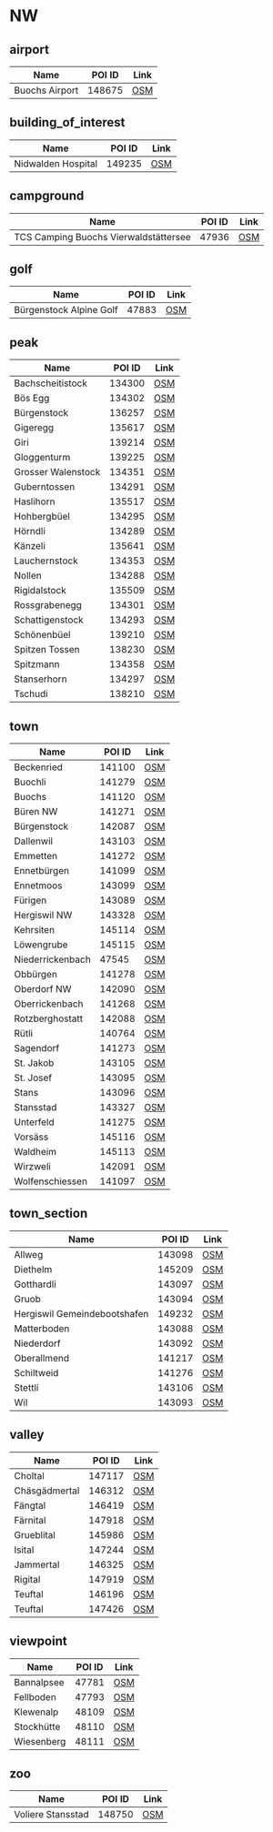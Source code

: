# NW

## airport

| Name           | POI ID | Link                                                                                        |
| -------------- | ------ | ------------------------------------------------------------------------------------------- |
| Buochs Airport | 148675 | [OSM](https://www.openstreetmap.org/?mlat=46.97301342603509&mlon=8.397635364186232&zoom=13) |

## building_of_interest

| Name               | POI ID | Link                                                                      |
| ------------------ | ------ | ------------------------------------------------------------------------- |
| Nidwalden Hospital | 149235 | [OSM](https://www.openstreetmap.org/?mlat=46.96001&mlon=8.357363&zoom=13) |

## campground

| Name                                  | POI ID | Link                                                                 |
| ------------------------------------- | ------ | -------------------------------------------------------------------- |
| TCS Camping Buochs Vierwaldstättersee | 47936  | [OSM](https://www.openstreetmap.org/?mlat=46.979&mlon=8.417&zoom=13) |

## golf

| Name                    | POI ID | Link                                                                 |
| ----------------------- | ------ | -------------------------------------------------------------------- |
| Bürgenstock Alpine Golf | 47883  | [OSM](https://www.openstreetmap.org/?mlat=46.996&mlon=8.395&zoom=13) |

## peak

| Name               | POI ID | Link                                                                                         |
| ------------------ | ------ | -------------------------------------------------------------------------------------------- |
| Bachscheitistock   | 134300 | [OSM](https://www.openstreetmap.org/?mlat=46.93366176709573&mlon=8.464821088866973&zoom=13)  |
| Bös Egg            | 134302 | [OSM](https://www.openstreetmap.org/?mlat=46.93426946701775&mlon=8.450657026088887&zoom=13)  |
| Bürgenstock        | 136257 | [OSM](https://www.openstreetmap.org/?mlat=47.00031205123736&mlon=8.398295781771981&zoom=13)  |
| Gigeregg           | 135617 | [OSM](https://www.openstreetmap.org/?mlat=46.993064565392906&mlon=8.396938338405732&zoom=13) |
| Giri               | 139214 | [OSM](https://www.openstreetmap.org/?mlat=46.90360845086566&mlon=8.432640930196387&zoom=13)  |
| Gloggenturm        | 139225 | [OSM](https://www.openstreetmap.org/?mlat=46.87966287279781&mlon=8.46050405748144&zoom=13)   |
| Grosser Walenstock | 134351 | [OSM](https://www.openstreetmap.org/?mlat=46.857080138290286&mlon=8.41965459473155&zoom=13)  |
| Guberntossen       | 134291 | [OSM](https://www.openstreetmap.org/?mlat=46.95353117682756&mlon=8.436080939637577&zoom=13)  |
| Haslihorn          | 135517 | [OSM](https://www.openstreetmap.org/?mlat=46.975833658352165&mlon=8.307194953135086&zoom=13) |
| Hohbergbüel        | 134295 | [OSM](https://www.openstreetmap.org/?mlat=46.942108591138336&mlon=8.525626841438237&zoom=13) |
| Hörndli            | 134289 | [OSM](https://www.openstreetmap.org/?mlat=46.95840414015695&mlon=8.441002312320872&zoom=13)  |
| Känzeli            | 135641 | [OSM](https://www.openstreetmap.org/?mlat=46.99986348740228&mlon=8.407080482712336&zoom=13)  |
| Lauchernstock      | 134353 | [OSM](https://www.openstreetmap.org/?mlat=46.85485419680637&mlon=8.45905409019302&zoom=13)   |
| Nollen             | 134288 | [OSM](https://www.openstreetmap.org/?mlat=46.95966176285408&mlon=8.440443597508606&zoom=13)  |
| Rigidalstock       | 135509 | [OSM](https://www.openstreetmap.org/?mlat=46.85224506891266&mlon=8.419494532086624&zoom=13)  |
| Rossgrabenegg      | 134301 | [OSM](https://www.openstreetmap.org/?mlat=46.9351561105907&mlon=8.527408101815217&zoom=13)   |
| Schattigenstock    | 134293 | [OSM](https://www.openstreetmap.org/?mlat=46.94457098527065&mlon=8.501996032912778&zoom=13)  |
| Schönenbüel        | 139210 | [OSM](https://www.openstreetmap.org/?mlat=46.94197126039424&mlon=8.53151101088017&zoom=13)   |
| Spitzen Tossen     | 138230 | [OSM](https://www.openstreetmap.org/?mlat=46.942696241333046&mlon=8.486134665168068&zoom=13) |
| Spitzmann          | 134358 | [OSM](https://www.openstreetmap.org/?mlat=46.85125807033036&mlon=8.426602795928378&zoom=13)  |
| Stanserhorn        | 134297 | [OSM](https://www.openstreetmap.org/?mlat=46.929727368952825&mlon=8.340290932131513&zoom=13) |
| Tschudi            | 138210 | [OSM](https://www.openstreetmap.org/?mlat=46.857290104857334&mlon=8.425919038251495&zoom=13) |

## town

| Name             | POI ID | Link                                                                                         |
| ---------------- | ------ | -------------------------------------------------------------------------------------------- |
| Beckenried       | 141100 | [OSM](https://www.openstreetmap.org/?mlat=46.966882852624074&mlon=8.469814815600637&zoom=13) |
| Buochli          | 141279 | [OSM](https://www.openstreetmap.org/?mlat=46.9932962599376&mlon=8.435172322475799&zoom=13)   |
| Buochs           | 141120 | [OSM](https://www.openstreetmap.org/?mlat=46.974788063254955&mlon=8.420388712070828&zoom=13) |
| Büren NW         | 141271 | [OSM](https://www.openstreetmap.org/?mlat=46.93827499799175&mlon=8.396368065396342&zoom=13)  |
| Bürgenstock      | 142087 | [OSM](https://www.openstreetmap.org/?mlat=46.99649793847791&mlon=8.379352571505827&zoom=13)  |
| Dallenwil        | 143103 | [OSM](https://www.openstreetmap.org/?mlat=46.92917863283147&mlon=8.391031915052789&zoom=13)  |
| Emmetten         | 141272 | [OSM](https://www.openstreetmap.org/?mlat=46.95681941349811&mlon=8.5116448271639&zoom=13)    |
| Ennetbürgen      | 141099 | [OSM](https://www.openstreetmap.org/?mlat=46.9838034859245&mlon=8.409691113228709&zoom=13)   |
| Ennetmoos        | 143099 | [OSM](https://www.openstreetmap.org/?mlat=46.95699393382848&mlon=8.338657755108642&zoom=13)  |
| Fürigen          | 143089 | [OSM](https://www.openstreetmap.org/?mlat=46.98172952976453&mlon=8.351654619993413&zoom=13)  |
| Hergiswil NW     | 143328 | [OSM](https://www.openstreetmap.org/?mlat=46.98966882147005&mlon=8.309294270781812&zoom=13)  |
| Kehrsiten        | 145114 | [OSM](https://www.openstreetmap.org/?mlat=47.00086090623812&mlon=8.370949908840904&zoom=13)  |
| Löwengrube       | 145115 | [OSM](https://www.openstreetmap.org/?mlat=46.95792356368878&mlon=8.347516027024017&zoom=13)  |
| Niederrickenbach | 47545  | [OSM](https://www.openstreetmap.org/?mlat=46.927&mlon=8.426&zoom=13)                         |
| Obbürgen         | 141278 | [OSM](https://www.openstreetmap.org/?mlat=46.983108675747864&mlon=8.363114551535018&zoom=13) |
| Oberdorf NW      | 142090 | [OSM](https://www.openstreetmap.org/?mlat=46.957659058748646&mlon=8.383684355397092&zoom=13) |
| Oberrickenbach   | 141268 | [OSM](https://www.openstreetmap.org/?mlat=46.88789366444074&mlon=8.417931872581647&zoom=13)  |
| Rotzberghostatt  | 142088 | [OSM](https://www.openstreetmap.org/?mlat=46.962218365261265&mlon=8.344827800940632&zoom=13) |
| Rütli            | 140764 | [OSM](https://www.openstreetmap.org/?mlat=46.942368531597424&mlon=8.299232727431333&zoom=13) |
| Sagendorf        | 141273 | [OSM](https://www.openstreetmap.org/?mlat=46.9573701598329&mlon=8.524242569660338&zoom=13)   |
| St. Jakob        | 143105 | [OSM](https://www.openstreetmap.org/?mlat=46.93456337659891&mlon=8.306922893558276&zoom=13)  |
| St. Josef        | 143095 | [OSM](https://www.openstreetmap.org/?mlat=46.95882874991909&mlon=8.349570939028332&zoom=13)  |
| Stans            | 143096 | [OSM](https://www.openstreetmap.org/?mlat=46.96275348075668&mlon=8.36358547638156&zoom=13)   |
| Stansstad        | 143327 | [OSM](https://www.openstreetmap.org/?mlat=46.97426948056895&mlon=8.338992209749014&zoom=13)  |
| Unterfeld        | 141275 | [OSM](https://www.openstreetmap.org/?mlat=46.97244951467669&mlon=8.444001020833976&zoom=13)  |
| Vorsäss          | 145116 | [OSM](https://www.openstreetmap.org/?mlat=46.9445277202251&mlon=8.302341182926524&zoom=13)   |
| Waldheim         | 145113 | [OSM](https://www.openstreetmap.org/?mlat=46.9968217248412&mlon=8.385580707303072&zoom=13)   |
| Wirzweli         | 142091 | [OSM](https://www.openstreetmap.org/?mlat=46.91252756104074&mlon=8.364001431244146&zoom=13)  |
| Wolfenschiessen  | 141097 | [OSM](https://www.openstreetmap.org/?mlat=46.90719779412396&mlon=8.39643450937925&zoom=13)   |

## town_section

| Name                         | POI ID | Link                                                                                         |
| ---------------------------- | ------ | -------------------------------------------------------------------------------------------- |
| Allweg                       | 143098 | [OSM](https://www.openstreetmap.org/?mlat=46.9574824225443&mlon=8.336501349839615&zoom=13)   |
| Diethelm                     | 145209 | [OSM](https://www.openstreetmap.org/?mlat=46.9807161987363&mlon=8.351460262312584&zoom=13)   |
| Gotthardli                   | 143097 | [OSM](https://www.openstreetmap.org/?mlat=46.957540758739576&mlon=8.347432140518524&zoom=13) |
| Gruob                        | 143094 | [OSM](https://www.openstreetmap.org/?mlat=46.95797396841044&mlon=8.340539697903761&zoom=13)  |
| Hergiswil Gemeindebootshafen | 149232 | [OSM](https://www.openstreetmap.org/?mlat=46.979878&mlon=8.312822&zoom=13)                   |
| Matterboden                  | 143088 | [OSM](https://www.openstreetmap.org/?mlat=46.99354426860774&mlon=8.312169422614042&zoom=13)  |
| Niederdorf                   | 143092 | [OSM](https://www.openstreetmap.org/?mlat=46.96334932554397&mlon=8.359899240652133&zoom=13)  |
| Oberallmend                  | 141217 | [OSM](https://www.openstreetmap.org/?mlat=46.936658301818035&mlon=8.395278010675705&zoom=13) |
| Schiltweid                   | 141276 | [OSM](https://www.openstreetmap.org/?mlat=46.9834965239701&mlon=8.352122029525416&zoom=13)   |
| Stettli                      | 143106 | [OSM](https://www.openstreetmap.org/?mlat=46.93388143621153&mlon=8.391227153846893&zoom=13)  |
| Wil                          | 143093 | [OSM](https://www.openstreetmap.org/?mlat=46.95886776236954&mlon=8.386814296440852&zoom=13)  |

## valley

| Name          | POI ID | Link                                                                                        |
| ------------- | ------ | ------------------------------------------------------------------------------------------- |
| Choltal       | 147117 | [OSM](https://www.openstreetmap.org/?mlat=46.93406197976474&mlon=8.514695156118151&zoom=13) |
| Chäsgädmertal | 146312 | [OSM](https://www.openstreetmap.org/?mlat=46.93722346601268&mlon=8.50617264259241&zoom=13)  |
| Fängtal       | 146419 | [OSM](https://www.openstreetmap.org/?mlat=46.93988615928353&mlon=8.507070409744237&zoom=13) |
| Färnital      | 147918 | [OSM](https://www.openstreetmap.org/?mlat=46.92035917746054&mlon=8.507826812115253&zoom=13) |
| Grueblital    | 145986 | [OSM](https://www.openstreetmap.org/?mlat=46.96362463143647&mlon=8.527315815563576&zoom=13) |
| Isital        | 147244 | [OSM](https://www.openstreetmap.org/?mlat=46.9324116365548&mlon=8.48963979490518&zoom=13)   |
| Jammertal     | 146325 | [OSM](https://www.openstreetmap.org/?mlat=46.96434072838812&mlon=8.45467292189211&zoom=13)  |
| Rigital       | 147919 | [OSM](https://www.openstreetmap.org/?mlat=46.92563163920373&mlon=8.493519786637929&zoom=13) |
| Teuftal       | 146196 | [OSM](https://www.openstreetmap.org/?mlat=46.94416846649198&mlon=8.529963721831612&zoom=13) |
| Teuftal       | 147426 | [OSM](https://www.openstreetmap.org/?mlat=46.95184567789386&mlon=8.404200327555053&zoom=13) |

## viewpoint

| Name       | POI ID | Link                                                                   |
| ---------- | ------ | ---------------------------------------------------------------------- |
| Bannalpsee | 47781  | [OSM](https://www.openstreetmap.org/?mlat=46.8699&mlon=8.4272&zoom=13) |
| Fellboden  | 47793  | [OSM](https://www.openstreetmap.org/?mlat=46.8824&mlon=8.4212&zoom=13) |
| Klewenalp  | 48109  | [OSM](https://www.openstreetmap.org/?mlat=46.9397&mlon=8.4735&zoom=13) |
| Stockhütte | 48110  | [OSM](https://www.openstreetmap.org/?mlat=46.9446&mlon=8.505&zoom=13)  |
| Wiesenberg | 48111  | [OSM](https://www.openstreetmap.org/?mlat=46.9249&mlon=8.3641&zoom=13) |

## zoo

| Name              | POI ID | Link                                                                                        |
| ----------------- | ------ | ------------------------------------------------------------------------------------------- |
| Voliere Stansstad | 148750 | [OSM](https://www.openstreetmap.org/?mlat=46.97854682157386&mlon=8.333832509571147&zoom=13) |
